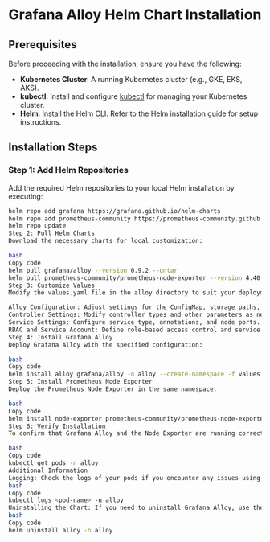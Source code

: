 # Grafana Alloy Helm Chart Installation

## Prerequisites

Before proceeding with the installation, ensure you have the following:

- **Kubernetes Cluster**: A running Kubernetes cluster (e.g., GKE, EKS, AKS).
- **kubectl**: Install and configure [kubectl](https://kubernetes.io/docs/tasks/tools/install-kubectl/) for managing your Kubernetes cluster.
- **Helm**: Install the Helm CLI. Refer to the [Helm installation guide](https://helm.sh/docs/intro/install/) for setup instructions.

## Installation Steps

### Step 1: Add Helm Repositories

Add the required Helm repositories to your local Helm installation by executing:

```bash
helm repo add grafana https://grafana.github.io/helm-charts
helm repo add prometheus-community https://prometheus-community.github.io/helm-charts
helm repo update
Step 2: Pull Helm Charts
Download the necessary charts for local customization:

bash
Copy code
helm pull grafana/alloy --version 0.9.2 --untar
helm pull prometheus-community/prometheus-node-exporter --version 4.40.0 --untar
Step 3: Customize Values
Modify the values.yaml file in the alloy directory to suit your deployment needs. Key sections include:

Alloy Configuration: Adjust settings for the ConfigMap, storage paths, and network settings.
Controller Settings: Modify controller types and other parameters as needed.
Service Settings: Configure service type, annotations, and node ports.
RBAC and Service Account: Define role-based access control and service account settings.
Step 4: Install Grafana Alloy
Deploy Grafana Alloy with the specified configuration:

bash
Copy code
helm install alloy grafana/alloy -n alloy --create-namespace -f values.yaml
Step 5: Install Prometheus Node Exporter
Deploy the Prometheus Node Exporter in the same namespace:

bash
Copy code
helm install node-exporter prometheus-community/prometheus-node-exporter -n alloy --create-namespace
Step 6: Verify Installation
To confirm that Grafana Alloy and the Node Exporter are running correctly, check the status of the pods in the alloy namespace:

bash
Copy code
kubectl get pods -n alloy
Additional Information
Logging: Check the logs of your pods if you encounter any issues using the following command:
bash
Copy code
kubectl logs <pod-name> -n alloy
Uninstalling the Chart: If you need to uninstall Grafana Alloy, use the command:
bash
Copy code
helm uninstall alloy -n alloy
